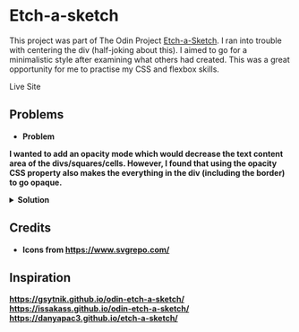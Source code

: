 # Etch-a-sketch

This project was part of The Odin Project <a href="https://www.theodinproject.com/lessons/foundations-etch-a-sketch#assignment">Etch-a-Sketch</a>. I ran into 
trouble with centering the div (half-joking about this). I aimed to go for a minimalistic style after examining what others had created. This was a great opportunity
for me to practise my CSS and flexbox skills. 


Live Site

## Problems

* <b>Problem<b>

I wanted to add an opacity mode which would decrease the text content area of the divs/squares/cells. However, I found that using the opacity CSS property also 
makes the everything in the div (including the border) to go opaque.

<details>
<summary><b>Solution<b></summary>

I had to instead resort to using pattern matching on the RGB values (background-color) of the cells. The only property that I was interested in altering was the 
alpha channel. Decreasing the alpha channel value decreases the opacity of just the text content and not the border of the cell. 

</details>


## Credits
* Icons from https://www.svgrepo.com/

## Inspiration
https://gsytnik.github.io/odin-etch-a-sketch/
https://issakass.github.io/odin-etch-a-sketch/
https://danyapac3.github.io/etch-a-sketch/
